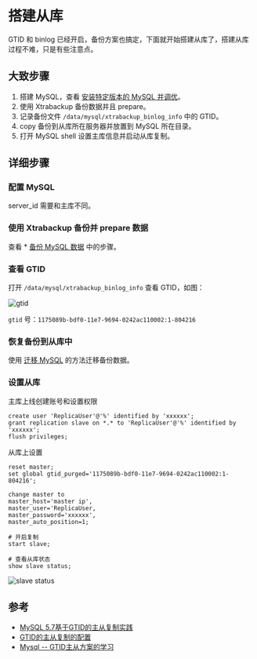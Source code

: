 # 搭建从库

GTID 和 binlog 已经开启，备份方案也搞定，下面就开始搭建从库了，搭建从库过程不难，只是有些注意点。

## 大致步骤
1. 搭建 MySQL，查看 [安装特定版本的 MySQL 并调优](SETUP.md)。
2. 使用 Xtrabackup 备份数据并且 prepare。
3. 记录备份文件 `/data/mysql/xtrabackup_binlog_info` 中的 GTID。
4. copy 备份到从库所在服务器并放置到 MySQL 所在目录。
5. 打开 MySQL shell 设置主库信息并启动从库复制。

## 详细步骤

### 配置 MySQL
server_id 需要和主库不同。

### 使用 Xtrabackup 备份并 prepare 数据
查看 * [备份 MySQL 数据](backup.md) 中的步骤。

### 查看 GTID
打开 `/data/mysql/xtrabackup_binlog_info` 查看 GTID，如图：

![gtid](http://cdn.defcoding.com/1E67D837-0B5D-4C20-94DD-329A28DE1D09.png)

`gtid` 号：`1175089b-bdf0-11e7-9694-0242ac110002:1-804216`

### 恢复备份到从库中
使用 [迁移 MySQL](migration.md) 的方法迁移备份数据。

### 设置从库
主库上线创建账号和设置权限
```
create user 'ReplicaUser'@'%' identified by 'xxxxxx';
grant replication slave on *.* to 'ReplicaUser'@'%' identified by 'xxxxxx';
flush privileges;
```

从库上设置
```
reset master;
set global gtid_purged='1175089b-bdf0-11e7-9694-0242ac110002:1-804216';

change master to
master_host='master ip',
master_user='ReplicaUser,
master_password='xxxxxx',
master_auto_position=1;

# 开启复制
start slave;

# 查看从库状态
show slave status;
```

![slave status](http://cdn.defcoding.com/EA83BB82-046D-434E-948F-28902823B220.png)

## 参考
+ [MySQL 5.7基于GTID的主从复制实践](https://www.hi-linux.com/posts/47176.html)
+ [GTID的主从复制的配置](http://www.cnblogs.com/abobo/p/4244059.html)
+ [Mysql -- GTID主从方案的学习](https://340starobserver.github.io/2017/03/15/Mysql-Repliset/)
